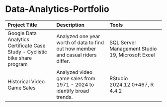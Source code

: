 # Data-Analytics-Portfolio

| Project Title | Description | Tools |
| :------------ | :---------- | :---- |
| Google Data Analytics Certificate Case Study - Cyclistic bike share program | Analyzed one year worth of data to find out how member and casual riders differ. | SQL Server Management Studio 19, Microsoft Excel |
| Historical Video Game Sales | Analyzed video game sales from 1971 - 2024 to identify broad trends. | RStudio 2024.12.0+467, R 4.4.2 |

